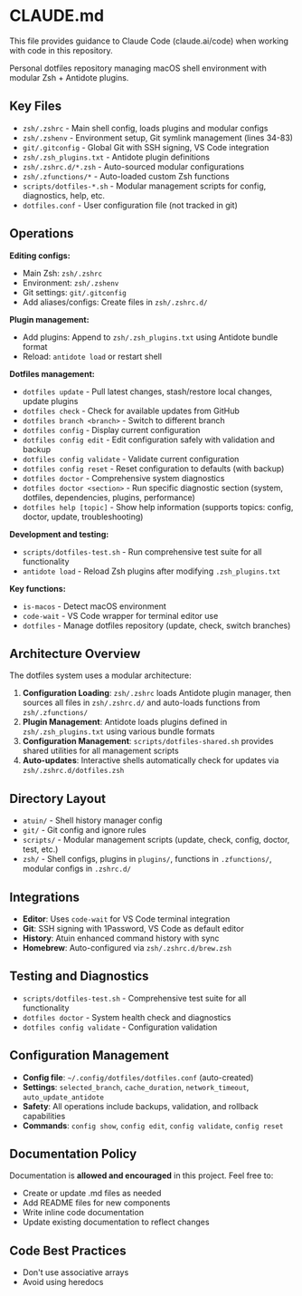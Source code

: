 # CLAUDE.md

This file provides guidance to Claude Code (claude.ai/code) when working with code in this repository.

Personal dotfiles repository managing macOS shell environment with modular Zsh + Antidote plugins.

## Key Files

- `zsh/.zshrc` - Main shell config, loads plugins and modular configs
- `zsh/.zshenv` - Environment setup, Git symlink management (lines 34-83)
- `git/.gitconfig` - Global Git with SSH signing, VS Code integration
- `zsh/.zsh_plugins.txt` - Antidote plugin definitions
- `zsh/.zshrc.d/*.zsh` - Auto-sourced modular configurations
- `zsh/.zfunctions/*` - Auto-loaded custom Zsh functions
- `scripts/dotfiles-*.sh` - Modular management scripts for config, diagnostics, help, etc.
- `dotfiles.conf` - User configuration file (not tracked in git)

## Operations

**Editing configs:**
- Main Zsh: `zsh/.zshrc`
- Environment: `zsh/.zshenv`  
- Git settings: `git/.gitconfig`
- Add aliases/configs: Create files in `zsh/.zshrc.d/`

**Plugin management:**
- Add plugins: Append to `zsh/.zsh_plugins.txt` using Antidote bundle format
- Reload: `antidote load` or restart shell

**Dotfiles management:**
- `dotfiles update` - Pull latest changes, stash/restore local changes, update plugins
- `dotfiles check` - Check for available updates from GitHub
- `dotfiles branch <branch>` - Switch to different branch
- `dotfiles config` - Display current configuration
- `dotfiles config edit` - Edit configuration safely with validation and backup
- `dotfiles config validate` - Validate current configuration
- `dotfiles config reset` - Reset configuration to defaults (with backup)
- `dotfiles doctor` - Comprehensive system diagnostics
- `dotfiles doctor <section>` - Run specific diagnostic section (system, dotfiles, dependencies, plugins, performance)
- `dotfiles help [topic]` - Show help information (supports topics: config, doctor, update, troubleshooting)

**Development and testing:**
- `scripts/dotfiles-test.sh` - Run comprehensive test suite for all functionality
- `antidote load` - Reload Zsh plugins after modifying `.zsh_plugins.txt`

**Key functions:**
- `is-macos` - Detect macOS environment
- `code-wait` - VS Code wrapper for terminal editor use
- `dotfiles` - Manage dotfiles repository (update, check, switch branches)

## Architecture Overview

The dotfiles system uses a modular architecture:

1. **Configuration Loading**: `zsh/.zshrc` loads Antidote plugin manager, then sources all files in `zsh/.zshrc.d/` and auto-loads functions from `zsh/.zfunctions/`
2. **Plugin Management**: Antidote loads plugins defined in `zsh/.zsh_plugins.txt` using various bundle formats
3. **Configuration Management**: `scripts/dotfiles-shared.sh` provides shared utilities for all management scripts
4. **Auto-updates**: Interactive shells automatically check for updates via `zsh/.zshrc.d/dotfiles.zsh`

## Directory Layout

- `atuin/` - Shell history manager config
- `git/` - Git config and ignore rules  
- `scripts/` - Modular management scripts (update, check, config, doctor, test, etc.)
- `zsh/` - Shell configs, plugins in `plugins/`, functions in `.zfunctions/`, modular configs in `.zshrc.d/`

## Integrations

- **Editor**: Uses `code-wait` for VS Code terminal integration
- **Git**: SSH signing with 1Password, VS Code as default editor
- **History**: Atuin enhanced command history with sync
- **Homebrew**: Auto-configured via `zsh/.zshrc.d/brew.zsh`

## Testing and Diagnostics

- `scripts/dotfiles-test.sh` - Comprehensive test suite for all functionality
- `dotfiles doctor` - System health check and diagnostics
- `dotfiles config validate` - Configuration validation

## Configuration Management

- **Config file**: `~/.config/dotfiles/dotfiles.conf` (auto-created)
- **Settings**: `selected_branch`, `cache_duration`, `network_timeout`, `auto_update_antidote`
- **Safety**: All operations include backups, validation, and rollback capabilities
- **Commands**: `config show`, `config edit`, `config validate`, `config reset`

## Documentation Policy

Documentation is **allowed and encouraged** in this project. Feel free to:
- Create or update .md files as needed
- Add README files for new components
- Write inline code documentation
- Update existing documentation to reflect changes

## Code Best Practices

- Don't use associative arrays
- Avoid using heredocs